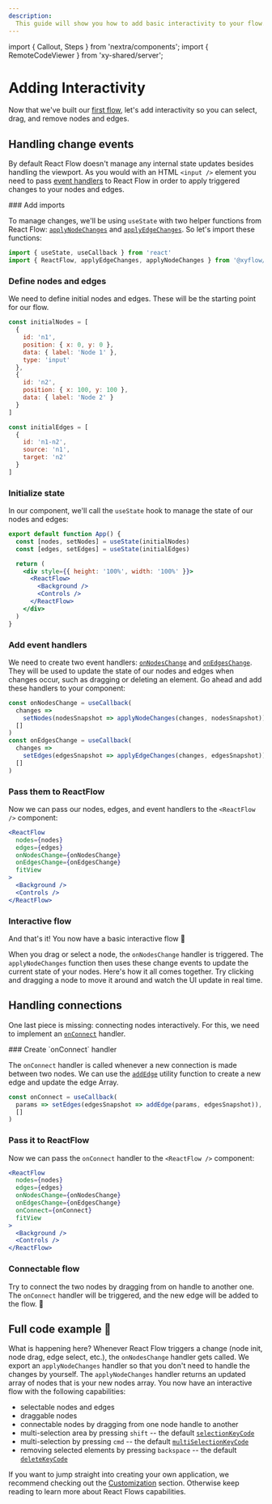 ```yaml
---
description:
  This guide will show you how to add basic interactivity to your flow.
---
```


import { Callout, Steps } from 'nextra/components'; import { RemoteCodeViewer }
from 'xy-shared/server';

# Adding Interactivity

Now that we've built our [first flow](learn/concepts/building-a-flow), let's add
interactivity so you can select, drag, and remove nodes and edges.

## Handling change events

By default React Flow doesn't manage any internal state updates besides handling
the viewport. As you would with an HTML `<input />` element you need to pass
[event handlers](/api-reference/react-flow#event-handlers) to React Flow in
order to apply triggered changes to your nodes and edges.

 <Steps>
 ### Add imports

To manage changes, we'll be using `useState` with two helper functions from
React Flow: [`applyNodeChanges`](/api-reference/utils/apply-node-changes) and
[`applyEdgeChanges`](/api-reference/utils/apply-edge-changes). So let's import
these functions:

```jsx
import { useState, useCallback } from 'react'
import { ReactFlow, applyEdgeChanges, applyNodeChanges } from '@xyflow/react'
```

### Define nodes and edges

We need to define initial nodes and edges. These will be the starting point for
our flow.

```jsx
const initialNodes = [
  {
    id: 'n1',
    position: { x: 0, y: 0 },
    data: { label: 'Node 1' },
    type: 'input'
  },
  {
    id: 'n2',
    position: { x: 100, y: 100 },
    data: { label: 'Node 2' }
  }
]

const initialEdges = [
  {
    id: 'n1-n2',
    source: 'n1',
    target: 'n2'
  }
]
```

### Initialize state

In our component, we'll call the `useState` hook to manage the state of our
nodes and edges:

```jsx {2-3}
export default function App() {
  const [nodes, setNodes] = useState(initialNodes)
  const [edges, setEdges] = useState(initialEdges)

  return (
    <div style={{ height: '100%', width: '100%' }}>
      <ReactFlow>
        <Background />
        <Controls />
      </ReactFlow>
    </div>
  )
}
```

### Add event handlers

We need to create two event handlers:
[`onNodesChange`](/api-reference/react-flow#onnodeschange) and
[`onEdgesChange`](/api-reference/react-flow#onedgeschange). They will be used to
update the state of our nodes and edges when changes occur, such as dragging or
deleting an element. Go ahead and add these handlers to your component:

```jsx
const onNodesChange = useCallback(
  changes =>
    setNodes(nodesSnapshot => applyNodeChanges(changes, nodesSnapshot)),
  []
)
const onEdgesChange = useCallback(
  changes =>
    setEdges(edgesSnapshot => applyEdgeChanges(changes, edgesSnapshot)),
  []
)
```

### Pass them to ReactFlow

Now we can pass our nodes, edges, and event handlers to the `<ReactFlow />`
component:

```jsx {2-5}
<ReactFlow
  nodes={nodes}
  edges={edges}
  onNodesChange={onNodesChange}
  onEdgesChange={onEdgesChange}
  fitView
>
  <Background />
  <Controls />
</ReactFlow>
```

### Interactive flow

And that's it! You now have a basic interactive flow 🎉

When you drag or select a node, the `onNodesChange` handler is triggered. The
`applyNodeChanges` function then uses these change events to update the current
state of your nodes. Here's how it all comes together. Try clicking and dragging
a node to move it around and watch the UI update in real time.

<RemoteCodeViewer
  route="learn/make-it-interactive-1"
  framework="react"
  aspectRatio="4"
/>

</Steps>

## Handling connections

One last piece is missing: connecting nodes interactively. For this, we need to
implement an [`onConnect`](/api-reference/react-flow#onconnect) handler.

<Steps>
### Create `onConnect` handler

The `onConnect` handler is called whenever a new connection is made between two
nodes. We can use the [`addEdge`](/api-reference/utils/add-edge) utility
function to create a new edge and update the edge Array.

```jsx
const onConnect = useCallback(
  params => setEdges(edgesSnapshot => addEdge(params, edgesSnapshot)),
  []
)
```

### Pass it to ReactFlow

Now we can pass the `onConnect` handler to the `<ReactFlow />` component:

```jsx {6}
<ReactFlow
  nodes={nodes}
  edges={edges}
  onNodesChange={onNodesChange}
  onEdgesChange={onEdgesChange}
  onConnect={onConnect}
  fitView
>
  <Background />
  <Controls />
</ReactFlow>
```

### Connectable flow

Try to connect the two nodes by dragging from on handle to another one. The
`onConnect` handler will be triggered, and the new edge will be added to the
flow. 🥳

<RemoteCodeViewer
  aspectRatio="4"
  route="learn/make-it-interactive-2"
  framework="react"
/>

</Steps>

## Full code example 🏁

<RemoteCodeViewer route="learn/make-it-interactive-2" framework="react" />

What is happening here? Whenever React Flow triggers a change (node init, node
drag, edge select, etc.), the `onNodesChange` handler gets called. We export an
`applyNodeChanges` handler so that you don't need to handle the changes by
yourself. The `applyNodeChanges` handler returns an updated array of nodes that
is your new nodes array. You now have an interactive flow with the following
capabilities:

- selectable nodes and edges
- draggable nodes
- connectable nodes by dragging from one node handle to another
- multi-selection area by pressing `shift` -- the default
  [`selectionKeyCode`](/api-reference/react-flow#selectionkeycode)
- multi-selection by pressing `cmd` -- the default
  [`multiSelectionKeyCode`](/api-reference/react-flow#multiselectionkeycode)
- removing selected elements by pressing `backspace` -- the default
  [`deleteKeyCode`](/api-reference/react-flow#deletekeycode)

If you want to jump straight into creating your own application, we recommend
checking out the [Customization](/learn/customization) section. Otherwise keep
reading to learn more about React Flows capabilities.
